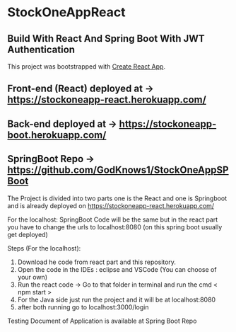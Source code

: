 # StockOneAppReact
## Build With React And Spring Boot With JWT Authentication

This project was bootstrapped with [Create React App](https://github.com/facebook/create-react-app).

## Front-end (React) deployed at -> https://stockoneapp-react.herokuapp.com/
## Back-end deployed at  -> https://stockoneapp-boot.herokuapp.com/

## SpringBoot Repo -> https://github.com/GodKnows1/StockOneAppSPBoot

The Project is divided into two parts one is the React and one is Springboot and is already deployed on https://stockoneapp-react.herokuapp.com/ 

For the localhost: SpringBoot Code will be the same but in the react part you have to change the urls to localhost:8080 (on this spring boot usually get deployed)

Steps (For the localhost):
1. Download he code from react part and this repository.
2. Open the code in the IDEs : eclipse and VSCode (You can choose of your own)
3. Run the react code -> Go to that folder in terminal and run the cmd < npm start >
4. For the Java side just run the project and it will be at localhost:8080
5. after both running go to localhost:3000/login

Testing Document of Application is available at Spring Boot Repo
